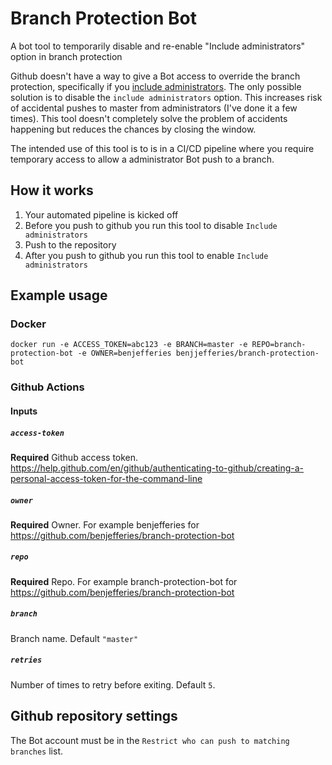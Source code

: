 # Branch Protection Bot
A bot tool to temporarily disable and re-enable "Include administrators" option in branch protection

Github doesn't have a way to give a Bot access to override the branch protection, specifically if you [include administrators](https://github.com/isaacs/github/issues/1390).
The only possible solution is to disable the `include administrators` option. This increases risk of accidental pushes to master from administrators (I've done it a few times).
This tool doesn't completely solve the problem of accidents happening but reduces the chances by closing the window.

The intended use of this tool is to is in a CI/CD pipeline where you require temporary access to allow a administrator Bot push to a branch.

## How it works
1. Your automated pipeline is kicked off
1. Before you push to github you run this tool to disable `Include administrators`
1. Push to the repository
1. After you push to github you run this tool to enable `Include administrators`

## Example usage
### Docker
```
docker run -e ACCESS_TOKEN=abc123 -e BRANCH=master -e REPO=branch-protection-bot -e OWNER=benjefferies benjjefferies/branch-protection-bot
```

### Github Actions

#### Inputs

##### `access-token`

**Required** Github access token. https://help.github.com/en/github/authenticating-to-github/creating-a-personal-access-token-for-the-command-line

##### `owner`

**Required** Owner. For example benjefferies for https://github.com/benjefferies/branch-protection-bot

##### `repo`

**Required** Repo. For example branch-protection-bot for https://github.com/benjefferies/branch-protection-bot

##### `branch`

Branch name. Default `"master"`

##### `retries`

Number of times to retry before exiting. Default `5`.

## Github repository settings
The Bot account must be in the `Restrict who can push to matching branches` list.
